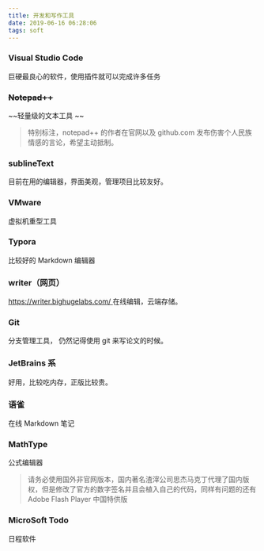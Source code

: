 ```yaml
---
title: 开发和写作工具
date: 2019-06-16 06:28:06
tags: soft
---
```


 

### Visual Studio Code

巨硬最良心的软件，使用插件就可以完成许多任务



### ~~Notepad++~~

~~轻量级的文本工具 ~~

> 特别标注，notepad++ 的作者在官网以及 github.com 发布伤害个人民族情感的言论，希望主动抵制。


### sublineText


目前在用的编辑器，界面美观，管理项目比较友好。


### VMware

虚拟机重型工具



### Typora

比较好的 Markdown 编辑器



###  writer（网页）

[https://writer.bighugelabs.com/ ](https://writer.bighugelabs.com/ ) 在线编辑，云端存储。



### Git 

分支管理工具， 仍然记得使用 git 来写论文的时候。



### JetBrains 系

好用，比较吃内存，正版比较贵。



### 语雀

在线 Markdown 笔记



### MathType

 公式编辑器

 > 请务必使用国外非官网版本，国内著名渣滓公司思杰马克丁代理了国内版权，但是修改了官方的数字签名并且会植入自己的代码，同样有问题的还有 Adobe Flash Player 中国特供版



### MicroSoft Todo

日程软件

